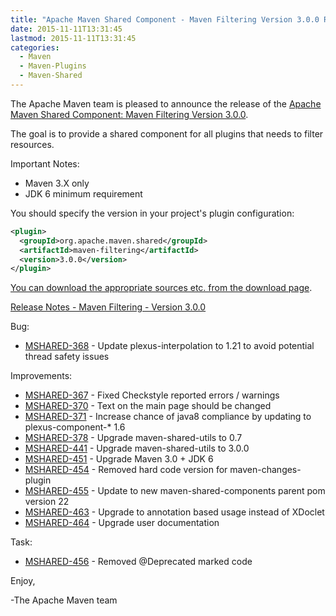 ```yaml
---
title: "Apache Maven Shared Component - Maven Filtering Version 3.0.0 Released"
date: 2015-11-11T13:31:45
lastmod: 2015-11-11T13:31:45
categories:
  - Maven
  - Maven-Plugins
  - Maven-Shared
---
```

The Apache Maven team is pleased to announce the release of the 
[Apache Maven Shared Component: Maven Filtering Version 3.0.0](http://maven.apache.org/shared/maven-filtering/).

The goal is to provide a shared component for all plugins that needs to filter
resources.

Important Notes:

 * Maven 3.X only
 * JDK 6 minimum requirement

You should specify the version in your project's plugin configuration:

```xml
<plugin>
  <groupId>org.apache.maven.shared</groupId>
  <artifactId>maven-filtering</artifactId>
  <version>3.0.0</version>
</plugin>
```

[You can download the appropriate sources etc. from the download page](http://maven.apache.org/shared/maven-filtering/download.cgi).


<!-- more -->

[Release Notes - Maven Filtering - Version 3.0.0](https://issues.apache.org/jira/secure/ReleaseNote.jspa?projectId=12317922&version=12331472)

Bug:

 * [MSHARED-368](https://issues.apache.org/jira/browse/MSHARED-368) -  Update plexus-interpolation to 1.21 to avoid potential thread safety issues

Improvements:

 * [MSHARED-367](https://issues.apache.org/jira/browse/MSHARED-367) -  Fixed Checkstyle reported errors / warnings
 * [MSHARED-370](https://issues.apache.org/jira/browse/MSHARED-370) -  Text on the main page should be changed
 * [MSHARED-371](https://issues.apache.org/jira/browse/MSHARED-371) -  Increase chance of java8 compliance by updating to plexus-component-* 1.6
 * [MSHARED-378](https://issues.apache.org/jira/browse/MSHARED-378) -  Upgrade maven-shared-utils to 0.7
 * [MSHARED-441](https://issues.apache.org/jira/browse/MSHARED-441) -  Upgrade maven-shared-utils to 3.0.0
 * [MSHARED-451](https://issues.apache.org/jira/browse/MSHARED-451) -  Upgrade Maven 3.0 + JDK 6
 * [MSHARED-454](https://issues.apache.org/jira/browse/MSHARED-454) -  Removed hard code version for maven-changes-plugin
 * [MSHARED-455](https://issues.apache.org/jira/browse/MSHARED-455) -  Update to new maven-shared-components parent pom version 22
 * [MSHARED-463](https://issues.apache.org/jira/browse/MSHARED-463) -  Upgrade to annotation based usage instead of XDoclet
 * [MSHARED-464](https://issues.apache.org/jira/browse/MSHARED-464) -  Upgrade user documentation

Task:

 * [MSHARED-456](https://issues.apache.org/jira/browse/MSHARED-456) -  Removed @Deprecated marked code

Enjoy,

-The Apache Maven team
